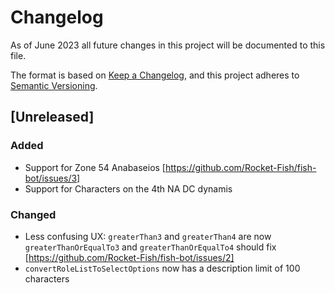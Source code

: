 # Changelog

As of June 2023 all future changes in this project will be documented to this file.

The format is based on [Keep a Changelog](https://keepachangelog.com/en/1.0.0/),
and this project adheres to [Semantic Versioning](https://semver.org/spec/v2.0.0.html).

## [Unreleased]

### Added

-   Support for Zone 54 Anabaseios [https://github.com/Rocket-Fish/fish-bot/issues/3]
-   Support for Characters on the 4th NA DC dynamis

### Changed

-   Less confusing UX: `greaterThan3` and `greaterThan4` are now `greaterThanOrEqualTo3` and `greaterThanOrEqualTo4` should fix [https://github.com/Rocket-Fish/fish-bot/issues/2]
-   `convertRoleListToSelectOptions` now has a description limit of 100 characters
